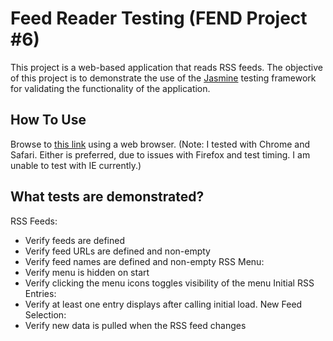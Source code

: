 # Feed Reader Testing (FEND Project #6)

This project is a web-based application that reads RSS feeds. The objective of this project is to demonstrate the use of the [Jasmine](http://jasmine.github.io/) testing framework for validating the functionality of the application.

## How To Use

Browse to [this link](http://sentry71.github.io/feedreader) using a web browser. (Note: I tested with Chrome and Safari. Either is preferred, due to issues with Firefox and test timing. I am unable to test with IE currently.)

## What tests are demonstrated?

RSS Feeds:
* Verify feeds are defined
* Verify feed URLs are defined and non-empty
* Verify feed names are defined and non-empty
RSS Menu:
* Verify menu is hidden on start
* Verify clicking the menu icons toggles visibility of the menu
Initial RSS Entries:
* Verify at least one entry displays after calling initial load.
New Feed Selection:
* Verify new data is pulled when the RSS feed changes
